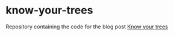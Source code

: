 # know-your-trees

Repository containing the code for the blog post [Know your trees](https://dantegates.github.io/2018/06/15/Know-your-trees.html)
